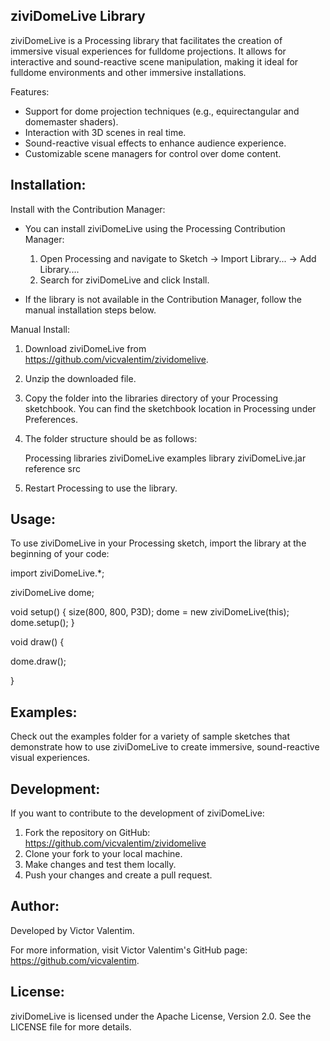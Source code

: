 ## ziviDomeLive Library

ziviDomeLive is a Processing library that facilitates the creation of immersive visual experiences for fulldome projections. It allows for interactive and sound-reactive scene manipulation, making it ideal for fulldome environments and other immersive installations.

Features:
- Support for dome projection techniques (e.g., equirectangular and domemaster shaders).
- Interaction with 3D scenes in real time.
- Sound-reactive visual effects to enhance audience experience.
- Customizable scene managers for control over dome content.

## Installation:

Install with the Contribution Manager:
- You can install ziviDomeLive using the Processing Contribution Manager:
   1. Open Processing and navigate to Sketch → Import Library... → Add Library....
   2. Search for ziviDomeLive and click Install.

- If the library is not available in the Contribution Manager, follow the manual installation steps below.

Manual Install:
1. Download ziviDomeLive from https://github.com/vicvalentim/zividomelive.
2. Unzip the downloaded file.
3. Copy the folder into the libraries directory of your Processing sketchbook. You can find the sketchbook location in Processing under Preferences.
4. The folder structure should be as follows:

   Processing
   libraries
   ziviDomeLive
   examples
   library
   ziviDomeLive.jar
   reference
   src

5. Restart Processing to use the library.

## Usage:
To use ziviDomeLive in your Processing sketch, import the library at the beginning of your code:

import ziviDomeLive.*;

ziviDomeLive dome;

void setup() {
size(800, 800, P3D);
dome = new ziviDomeLive(this);
dome.setup();
}

void draw() {

dome.draw();

}

## Examples:
Check out the examples folder for a variety of sample sketches that demonstrate how to use ziviDomeLive to create immersive, sound-reactive visual experiences.

## Development:
If you want to contribute to the development of ziviDomeLive:
1. Fork the repository on GitHub: https://github.com/vicvalentim/zividomelive
2. Clone your fork to your local machine.
3. Make changes and test them locally.
4. Push your changes and create a pull request.

## Author:
Developed by Victor Valentim.

For more information, visit Victor Valentim's GitHub page: https://github.com/vicvalentim.

## License:
ziviDomeLive is licensed under the Apache License, Version 2.0. See the LICENSE file for more details.
